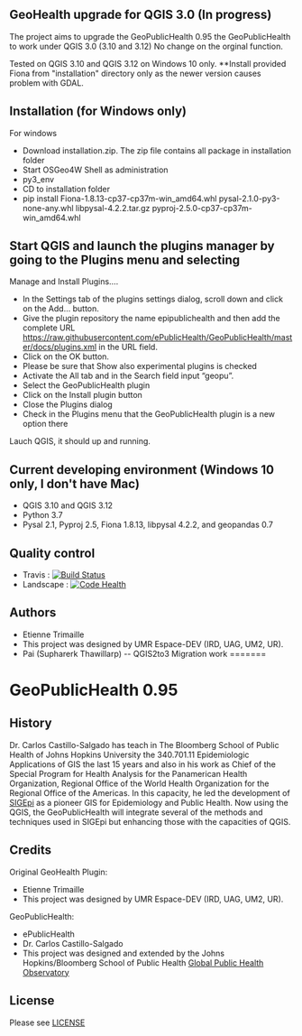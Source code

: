 ## GeoHealth upgrade for QGIS 3.0 (In progress)

The project aims to upgrade the GeoPublicHealth 0.95 the GeoPublicHealth to work under QGIS 3.0 (3.10 and 3.12) No change on the orginal function.

Tested on QGIS 3.10 and QGIS 3.12 on Windows 10 only. **Install provided Fiona from "installation" directory only as the newer version causes problem with GDAL.

## Installation (for Windows only)
  
For windows 
- Download installation.zip. The zip file contains all package in installation folder
- Start OSGeo4W Shell as administration
- py3_env
- CD to installation folder
- pip install Fiona-1.8.13-cp37-cp37m-win_amd64.whl pysal-2.1.0-py3-none-any.whl libpysal-4.2.2.tar.gz pyproj-2.5.0-cp37-cp37m-win_amd64.whl

## Start QGIS and launch the plugins manager by going to the Plugins menu and selecting
Manage and Install Plugins….
- In the Settings tab of the plugins settings dialog, scroll down and click on the Add…
button.
- Give the plugin repository the name epipublichealth and then add the complete URL
https://raw.githubusercontent.com/ePublicHealth/GeoPublicHealth/master/docs/plugins.xml in the URL field.
- Click on the OK button.
- Please be sure that Show also experimental plugins is checked
- Activate the All tab and in the Search field input “geopu”.
- Select the GeoPublicHealth plugin
- Click on the Install plugin button
- Close the Plugins dialog
- Check in the Plugins menu that the GeoPublicHealth plugin is a new option there

Lauch QGIS, it should up and running.

## Current developing environment (Windows 10 only, I don't have Mac)
- QGIS 3.10 and QGIS 3.12
- Python 3.7
- Pysal 2.1, Pyproj 2.5, Fiona 1.8.13, libpysal 4.2.2, and geopandas 0.7

## Quality control
 * Travis : [![Build Status](https://api.travis-ci.org/Gustry/GeoHealth.svg)](https://travis-ci.org/Gustry/GeoHealth)
 * Landscape : [![Code Health](https://landscape.io/github/Gustry/GeoHealth/master/landscape.svg?style=flat)](https://landscape.io/github/Gustry/GeoHealth/master)

## Authors
  * Etienne Trimaille
  * This project was designed by UMR Espace-DEV (IRD, UAG, UM2, UR).
  * Pai (Supharerk Thawillarp) -- QGIS2to3 Migration work
=======

# GeoPublicHealth 0.95

## History
Dr. Carlos Castillo-Salgado has teach in The Bloomberg School of Public Health of Johns Hopkins University the 340.701.11 Epidemiologic Applications of GIS the last 15 years and also in his work as Chief of the Special Program for Health Analysis for the Panamerican Health Organization, Regional Office of the World Health Organization for the Regional Office of the Americas. In this capacity, he led the development of [SIGEpi](http://ais.paho.org/sigepi/index.asp?xml=sigepi/index.htm&lang=en) as a pioneer GIS for Epidemiology and Public Health. Now using the QGIS, the GeoPublicHealth will integrate several of the methods and techniques used in SIGEpi but enhancing those with the capacities of QGIS.
  
## Credits

Original GeoHealth Plugin:
   * Etienne Trimaille
   * This project was designed by UMR Espace-DEV (IRD, UAG, UM2, UR).

GeoPublicHealth:
  * ePublicHealth
  * Dr. Carlos Castillo-Salgado
  * This project was designed and extended by the Johns Hopkins/Bloomberg School of Public Health [Global Public Health Observatory](http://gpho.info/)

## License
Please see [LICENSE](LICENSE)
